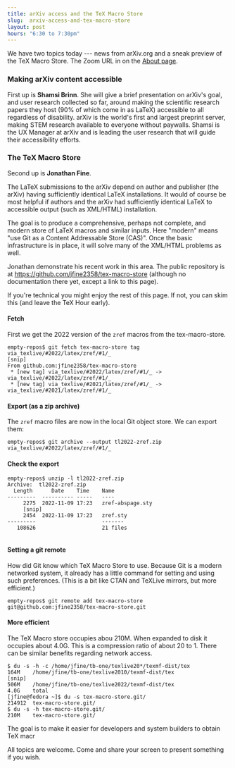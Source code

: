 ```yaml
---
title: arXiv access and the TeX Macro Store
slug:  arxiv-access-and-tex-macro-store
layout: post
hours: "6:30 to 7:30pm"
---
```


We have two topics today --- news from arXiv.org and a sneak preview
of the TeX Macro Store. The Zoom URL in on the [About page](/about/).


### Making arXiv content accessible

First up is **Shamsi Brinn**. She will give a brief presentation on
arXiv's goal, and user research collected so far, around making the
scientific research papers they host (90% of which come in as LaTeX)
accessible to all regardless of disability. arXiv is the world's first
and largest preprint server, making STEM research available to
everyone without paywalls. Shamsi is the UX Manager at arXiv and is
leading the user research that will guide their accessibility efforts.


### The TeX Macro Store

Second up is **Jonathan Fine**.

The LaTeX submissions to the arXiv depend on author and publisher (the
arXiv) having sufficiently identical LaTeX installations. It would of
course be most helpful if authors and the arXiv had sufficiently
identical LaTeX to accessible output (such as XML/HTML) installation.

The goal is to produce a comprehensive, perhaps not complete, and
modern store of LaTeX macros and similar inputs. Here "modern" means
"use Git as a Content Addressable Store (CAS)". Once the basic
infrastructure is in place, it will solve many of the XML/HTML
problems as well.


Jonathan demonstrate his recent work in this area. The public
repository is at <https://github.com/jfine2358/tex-macro-store>
(although no documentation there yet, except a link to this page).

If you're technical you might enjoy the rest of this page. If not, you
can skim this (and leave the TeX Hour early).

#### Fetch

First we get the 2022 version of the `zref` macros from the tex-macro-store.
```
empty-repos$ git fetch tex-macro-store tag via_texlive/#2022/latex/zref/#1/_
[snip]
From github.com:jfine2358/tex-macro-store
 * [new tag] via_texlive/#2022/latex/zref/#1/_ -> via_texlive/#2022/latex/zref/#1/_
 * [new tag] via_texlive/#2021/latex/zref/#1/_ -> via_texlive/#2021/latex/zref/#1/_
```

#### Export (as a zip archive)

The `zref` macro files are now in the local Git object store. We can
export them:

```
empty-repos$ git archive --output tl2022-zref.zip via_texlive/#2022/latex/zref/#1/_
```

#### Check the export

```
empty-repos$ unzip -l tl2022-zref.zip
Archive:  tl2022-zref.zip
  Length      Date    Time    Name
---------  ---------- -----   ----
     2275  2022-11-09 17:23   zref-abspage.sty
     [snip]
     2454  2022-11-09 17:23   zref.sty
---------                     -------
   108626                     21 files


```

#### Setting a git remote

How did Git know which TeX Macro Store to use. Because Git is a modern
networked system, it already has a little command for setting and
using such preferences. (This is a bit like CTAN and TeXLive mirrors,
but more efficient.)

```
empty-repos$ git remote add tex-macro-store git@github.com:jfine2358/tex-macro-store.git
```

#### More efficient

The TeX Macro store occupies abou 210M. When expanded to disk it
occupies about 4.0G. This is a compression ratio of about 20
to&nbsp;1. There can be similar benefits regarding network access.

```
$ du -s -h -c /home/jfine/tb-one/texlive20*/texmf-dist/tex
164M	/home/jfine/tb-one/texlive2010/texmf-dist/tex
[snip]
506M	/home/jfine/tb-one/texlive2022/texmf-dist/tex
4.0G	total
[jfine@fedora ~]$ du -s tex-macro-store.git/
214912	tex-macro-store.git/
$ du -s -h tex-macro-store.git/
210M	tex-macro-store.git/
```


The goal is to make it easier for developers and system builders to obtain TeX macr

All topics are welcome. Come and share your screen to present
something if you wish.
